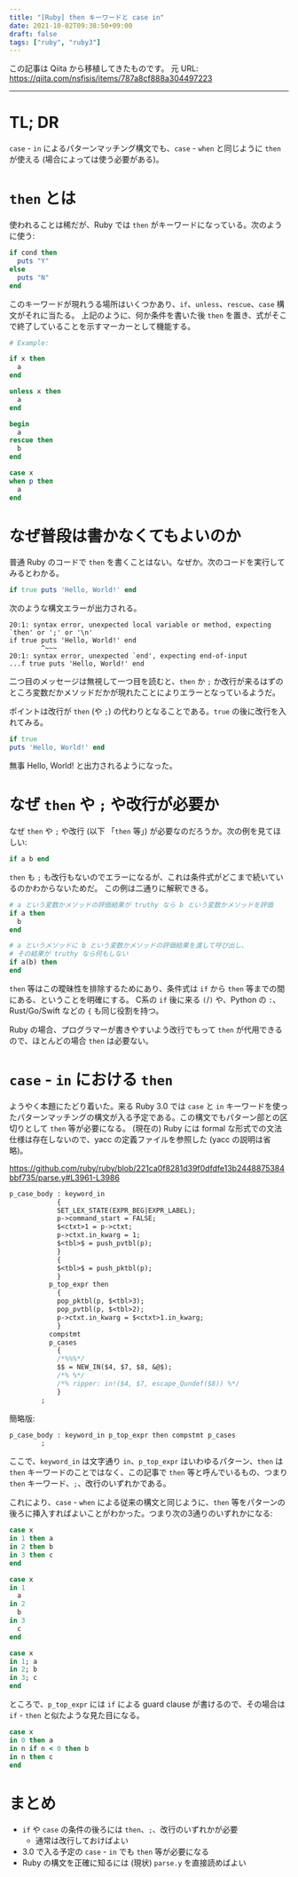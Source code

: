 ```yaml
---
title: "[Ruby] then キーワードと case in"
date: 2021-10-02T09:38:50+09:00
draft: false
tags: ["ruby", "ruby3"]
---
```


この記事は Qiita から移植してきたものです。
元 URL: https://qiita.com/nsfisis/items/787a8cf888a304497223


-----------------------------------


# TL; DR

`case` - `in` によるパターンマッチング構文でも、`case` - `when` と同じように `then` が使える (場合によっては使う必要がある)。

# `then` とは

使われることは稀だが、Ruby では `then` がキーワードになっている。次のように使う:

```ruby
if cond then
  puts "Y"
else
  puts "N"
end
```

このキーワードが現れうる場所はいくつかあり、`if`、`unless`、`rescue`、`case` 構文がそれに当たる。
上記のように、何か条件を書いた後 `then` を置き、式がそこで終了していることを示すマーカーとして機能する。

```ruby
# Example:

if x then
  a
end

unless x then
  a
end

begin
  a
rescue then
  b
end

case x
when p then
  a
end
```

# なぜ普段は書かなくてもよいのか

普通 Ruby のコードで `then` を書くことはない。なぜか。次のコードを実行してみるとわかる。

```ruby
if true puts 'Hello, World!' end
```

次のような構文エラーが出力される。

```
20:1: syntax error, unexpected local variable or method, expecting `then' or ';' or '\n'
if true puts 'Hello, World!' end
        ^~~~
20:1: syntax error, unexpected `end', expecting end-of-input
...f true puts 'Hello, World!' end
```

二つ目のメッセージは無視して一つ目を読むと、`then` か `;` か改行が来るはずのところ変数だかメソッドだかが現れたことによりエラーとなっているようだ。

ポイントは改行が `then` (や `;`) の代わりとなることである。`true` の後に改行を入れてみる。

```ruby
if true
puts 'Hello, World!' end
```

無事 Hello, World! と出力されるようになった。

# なぜ `then` や `;` や改行が必要か

なぜ `then` や `;` や改行 (以下 「`then` 等」) が必要なのだろうか。次の例を見てほしい:

```ruby
if a b end
```

`then` も `;` も改行もないのでエラーになるが、これは条件式がどこまで続いているのかわからないためだ。
この例は二通りに解釈できる。

```ruby
# a という変数かメソッドの評価結果が truthy なら b という変数かメソッドを評価
if a then
  b
end
```

```ruby
# a というメソッドに b という変数かメソッドの評価結果を渡して呼び出し、
# その結果が truthy なら何もしない
if a(b) then
end
```

`then` 等はこの曖昧性を排除するためにあり、条件式は `if` から `then` 等までの間にある、ということを明確にする。
C系の `if` 後に来る `(`/`)` や、Python の `:`、Rust/Go/Swift などの `{` も同じ役割を持つ。

Ruby の場合、プログラマーが書きやすいよう改行でもって `then` が代用できるので、ほとんどの場合 `then` は必要ない。

# `case` - `in` における `then`

ようやく本題にたどり着いた。来る Ruby 3.0 では `case` と `in` キーワードを使ったパターンマッチングの構文が入る予定である。この構文でもパターン部との区切りとして `then` 等が必要になる。
(現在の) Ruby には formal な形式での文法仕様は存在しないので、yacc の定義ファイルを参照した (yacc の説明は省略)。

https://github.com/ruby/ruby/blob/221ca0f8281d39f0dfdfe13b2448875384bbf735/parse.y#L3961-L3986

```yacc
p_case_body	: keyword_in
		    {
			SET_LEX_STATE(EXPR_BEG|EXPR_LABEL);
			p->command_start = FALSE;
			$<ctxt>1 = p->ctxt;
			p->ctxt.in_kwarg = 1;
			$<tbl>$ = push_pvtbl(p);
		    }
		    {
			$<tbl>$ = push_pktbl(p);
		    }
		  p_top_expr then
		    {
			pop_pktbl(p, $<tbl>3);
			pop_pvtbl(p, $<tbl>2);
			p->ctxt.in_kwarg = $<ctxt>1.in_kwarg;
		    }
		  compstmt
		  p_cases
		    {
		    /*%%%*/
			$$ = NEW_IN($4, $7, $8, &@$);
		    /*% %*/
		    /*% ripper: in!($4, $7, escape_Qundef($8)) %*/
		    }
		;
```

簡略版:

```yacc
p_case_body	: keyword_in p_top_expr then compstmt p_cases
		;
```

ここで、`keyword_in` は文字通り `in`、`p_top_expr` はいわゆるパターン、`then` は `then` キーワードのことではなく、この記事で `then` 等と呼んでいるもの、つまり `then` キーワード、`;`、改行のいずれかである。

これにより、`case` - `when` による従来の構文と同じように、`then` 等をパターンの後ろに挿入すればよいことがわかった。つまり次の3通りのいずれかになる:

```ruby
case x
in 1 then a
in 2 then b
in 3 then c
end

case x
in 1
  a
in 2
  b
in 3
  c
end

case x
in 1; a
in 2; b
in 3; c
end
```

ところで、`p_top_expr` には `if` による guard clause が書けるので、その場合は `if` - `then` と似たような見た目になる。

```ruby
case x
in 0 then a
in n if n < 0 then b
in n then c
end
```

# まとめ

* `if` や `case` の条件の後ろには `then`、`;`、改行のいずれかが必要
  * 通常は改行しておけばよい
* 3.0 で入る予定の `case` - `in` でも `then` 等が必要になる
* Ruby の構文を正確に知るには (現状) `parse.y` を直接読めばよい

